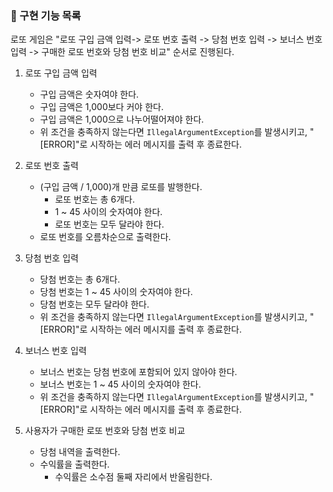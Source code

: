 ### 📜 구현 기능 목록
로또 게임은 "로또 구입 금액 입력-> 로또 번호 출력 -> 당첨 번호 입력 -> 보너스 번호 입력 -> 구매한 로또 번호와 당첨 번호 비교" 순서로 진행된다.

1. 로또 구입 금액 입력
    - 구입 금액은 숫자여야 한다.
    - 구입 금액은 1,000보다 커야 한다.
    - 구입 금액은 1,000으로 나누어떨어져야 한다.
    - 위 조건을 충족하지 않는다면 `IllegalArgumentException`를 발생시키고, "[ERROR]"로 시작하는 에러 메시지를 출력 후 종료한다.

2. 로또 번호 출력
    - (구입 금액 / 1,000)개 만큼 로또를 발행한다.
        - 로또 번호는 총 6개다.
        - 1 ~ 45 사이의 숫자여야 한다.
        - 로또 번호는 모두 달라야 한다.
    - 로또 번호를 오름차순으로 출력한다.
3. 당첨 번호 입력
    - 당첨 번호는 총 6개다.
    - 당첨 번호는 1 ~ 45 사이의 숫자여야 한다.
    - 당첨 번호는 모두 달라야 한다.
    - 위 조건을 충족하지 않는다면 `IllegalArgumentException`를 발생시키고, "[ERROR]"로 시작하는 에러 메시지를 출력 후 종료한다.

4. 보너스 번호 입력
    - 보너스 번호는 당첨 번호에 포함되어 있지 않아야 한다.
    - 보너스 번호는 1 ~ 45 사이의 숫자여야 한다.
    - 위 조건을 충족하지 않는다면 `IllegalArgumentException`를 발생시키고, "[ERROR]"로 시작하는 에러 메시지를 출력 후 종료한다.

5. 사용자가 구매한 로또 번호와 당첨 번호 비교
    - 당첨 내역을 출력한다.
    - 수익률을 출력한다.
        - 수익률은 소수점 둘째 자리에서 반올림한다.